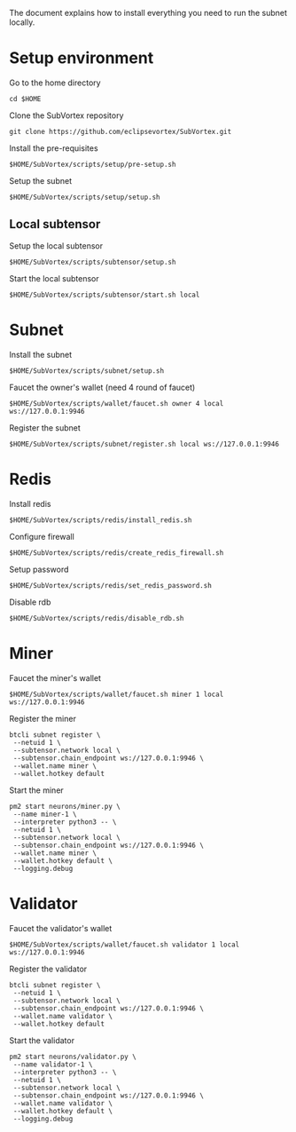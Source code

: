 The document explains how to install everything you need to run the subnet locally.

# Setup environment
Go to the home directory
```
cd $HOME
```

Clone the SubVortex repository
```
git clone https://github.com/eclipsevortex/SubVortex.git
```

Install the pre-requisites
```
$HOME/SubVortex/scripts/setup/pre-setup.sh
```

Setup the subnet
```
$HOME/SubVortex/scripts/setup/setup.sh
```

## Local subtensor
Setup the local subtensor
```
$HOME/SubVortex/scripts/subtensor/setup.sh
```

Start the local subtensor
```
$HOME/SubVortex/scripts/subtensor/start.sh local
```

# Subnet
Install the subnet
```
$HOME/SubVortex/scripts/subnet/setup.sh
```

Faucet the owner's wallet (need 4 round of faucet)
```
$HOME/SubVortex/scripts/wallet/faucet.sh owner 4 local ws://127.0.0.1:9946
```

Register the subnet
```
$HOME/SubVortex/scripts/subnet/register.sh local ws://127.0.0.1:9946
```

# Redis
Install redis
```
$HOME/SubVortex/scripts/redis/install_redis.sh
```

Configure firewall
```
$HOME/SubVortex/scripts/redis/create_redis_firewall.sh
```

Setup password
```
$HOME/SubVortex/scripts/redis/set_redis_password.sh
```

Disable rdb
```
$HOME/SubVortex/scripts/redis/disable_rdb.sh
```

# Miner
Faucet the miner's wallet
```
$HOME/SubVortex/scripts/wallet/faucet.sh miner 1 local ws://127.0.0.1:9946
```

Register the miner
```
btcli subnet register \
 --netuid 1 \
 --subtensor.network local \
 --subtensor.chain_endpoint ws://127.0.0.1:9946 \
 --wallet.name miner \
 --wallet.hotkey default
```

Start the miner
```
pm2 start neurons/miner.py \
 --name miner-1 \
 --interpreter python3 -- \
 --netuid 1 \
 --subtensor.network local \
 --subtensor.chain_endpoint ws://127.0.0.1:9946 \
 --wallet.name miner \
 --wallet.hotkey default \
 --logging.debug
```

# Validator
Faucet the validator's wallet
```
$HOME/SubVortex/scripts/wallet/faucet.sh validator 1 local ws://127.0.0.1:9946
```

Register the validator
```
btcli subnet register \
 --netuid 1 \
 --subtensor.network local \
 --subtensor.chain_endpoint ws://127.0.0.1:9946 \
 --wallet.name validator \
 --wallet.hotkey default
```

Start the validator
```
pm2 start neurons/validator.py \
 --name validator-1 \
 --interpreter python3 -- \
 --netuid 1 \
 --subtensor.network local \
 --subtensor.chain_endpoint ws://127.0.0.1:9946 \
 --wallet.name validator \
 --wallet.hotkey default \
 --logging.debug
```




